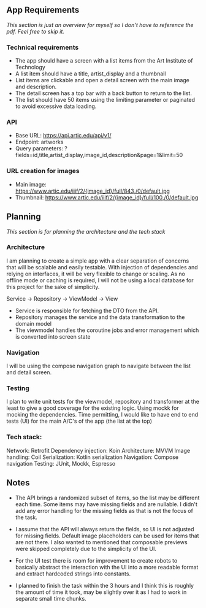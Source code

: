 ## App Requirements
*This section is just an overview for myself so I don't have to reference the pdf. Feel free to skip it.*

### Technical requirements
- The app should have a screen with a list items from the Art Institute of Technology
- A list item should have a title, artist_display and a thumbnail
- List items are clickable and open a detail screen with the main image and description. 
- The detail screen has a top bar with a back button to return to the list.
- The list should have 50 items using the limiting parameter or paginated to avoid excessive data loading.

### API
- Base URL: https://api.artic.edu/api/v1/
- Endpoint: artworks
- Query parameters: ?fields=id,title,artist_display,image_id,description&page=1&limit=50

### URL creation for images
- Main image: https://www.artic.edu/iiif/2/{image_id}/full/843,/0/default.jpg
- Thumbnail: https://www.artic.edu/iiif/2/{image_id}/full/100,/0/default.jpg

## Planning
*This section is for planning the architecture and the tech stack*

### Architecture
I am planning to create a simple app with a clear separation of concerns that will be scalable
and easily testable. With injection of dependencies and relying on interfaces, it will be very flexible
to change or scaling. As no offline mode or caching is required, I will not be using a local database
for this project for the sake of simplicity. 

Service -> Repository -> ViewModel -> View

- Service is responsible for fetching the DTO from the API.
- Repository manages the service and the data transformation to the domain model
- The viewmodel handles the coroutine jobs and error management which is converted into screen state

### Navigation
I will be using the compose navigation graph to navigate between the list and detail screen.

### Testing
I plan to write unit tests for the viewmodel, repository and transformer at the least to give a good coverage
for the existing logic. Using mockk for mocking the dependencies.
Time permitting, I would like to have end to end tests (UI) for the main A/C's of the app (the list at the top)

### Tech stack:
Network: Retrofit
Dependency injection: Koin
Architecture: MVVM
Image handling: Coil
Serialization: Kotlin serialization
Navigation: Compose navigation
Testing: JUnit, Mockk, Espresso

## Notes
- The API brings a randomized subset of items, so the list may be different each time. Some items 
may have missing fields and are nullable. I didn't add any error handling for the missing fields
as that is not the focus of the task. 

- I assume that the API will always return the fields, so UI is
not adjusted for missing fields. Default image placeholders can be used for items that are not there.
I also wanted to mentioned that composable previews were skipped completely due to the simplicity of
the UI. 

- For the UI test there is room for improvement to create robots to basically abstract the 
interaction with the UI into a more readable format and extract hardcoded strings into constants.

- I planned to finish the task within the 3 hours and I think this is roughly the amount of time it
took, may be slightly over it as I had to work in separate small time chunks.